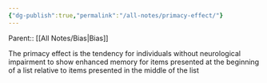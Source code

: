 ```yaml
---
{"dg-publish":true,"permalink":"/all-notes/primacy-effect/"}
---
```


Parent:: [[All Notes/Bias\|Bias]]

The primacy effect is the tendency for individuals without neurological impairment to show enhanced memory for items presented at the beginning of a list relative to items presented in the middle of the list
